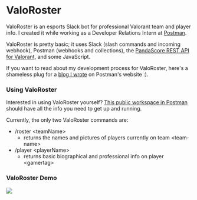 # ValoRoster
ValoRoster is an esports Slack bot for professional Valorant team and player info. I created it while working as a Developer Relations Intern at [Postman](https://www.postman.com/).

ValoRoster is pretty basic; it uses Slack (slash commands and incoming webhook), Postman (webhooks and collections), the [PandaScore REST API for Valorant](https://developers.pandascore.co/doc/index_valorant.htm), and some JavaScript.

If you want to read about my development process for ValoRoster, here's a shameless plug for a [blog I wrote](https://blog.postman.com/building-a-bot-for-busy-gamers/) on Postman's website :).

### Using ValoRoster

Interested in using ValoRoster yourself? [This public workspace in Postman](https://www.postman.com/sayansoloPW/workspace/valoroster-slack-bot/overview) should have all the info you need to get up and running.

Currently, the only two ValoRoster commands are:
* /roster \<teamName\>
  * returns the names and pictures of players currently on team \<team-name\>
* /player \<playerName\>
  * returns basic biographical and professional info on player \<gamertag\>

### ValoRoster Demo
![](https://github.com/sayansisodiya/ValoRoster-Slack-Bot/blob/main/valorostergif.gif)
